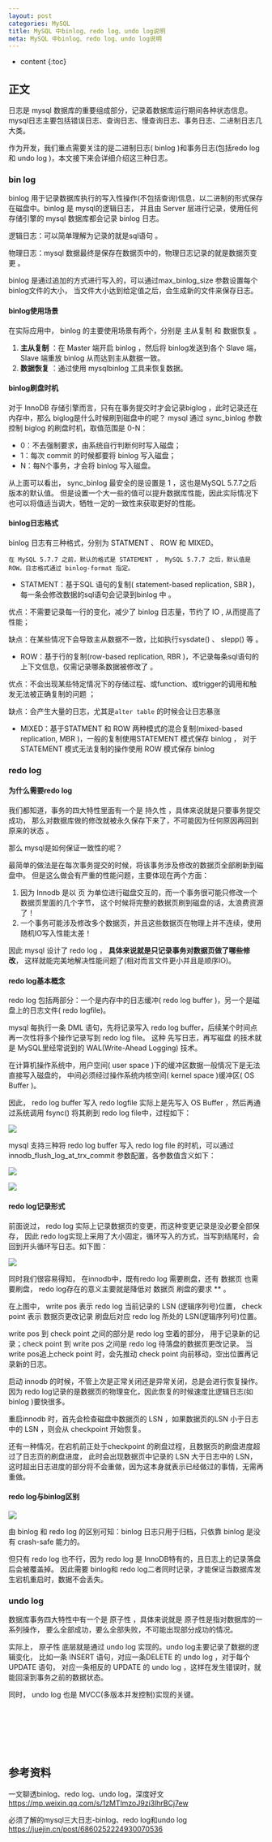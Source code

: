 ```yaml
---
layout: post
categories: MySQL
title: MySQL 中binlog、redo log、undo log说明
meta: MySQL 中binlog、redo log、undo log说明
---
```

* content
{:toc}

## 正文

日志是 mysql 数据库的重要组成部分，记录着数据库运行期间各种状态信息。
mysql日志主要包括错误日志、查询日志、慢查询日志、事务日志、二进制日志几大类。

作为开发，我们重点需要关注的是二进制日志( binlog )和事务日志(包括redo log 和 undo log )，本文接下来会详细介绍这三种日志。

### bin log

binlog 用于记录数据库执行的写入性操作(不包括查询)信息，以二进制的形式保存在磁盘中。binlog 是 mysql的逻辑日志，
并且由 Server 层进行记录，使用任何存储引擎的 mysql 数据库都会记录 binlog 日志。

逻辑日志：可以简单理解为记录的就是sql语句 。

物理日志：mysql 数据最终是保存在数据页中的，物理日志记录的就是数据页变更 。

binlog 是通过追加的方式进行写入的，可以通过max_binlog_size 参数设置每个 binlog文件的大小，
当文件大小达到给定值之后，会生成新的文件来保存日志。

#### binlog使用场景

在实际应用中， binlog 的主要使用场景有两个，分别是 主从复制 和 数据恢复 。

1. **主从复制** ：在 Master 端开启 binlog ，然后将 binlog发送到各个 Slave 端， Slave 端重放 binlog 从而达到主从数据一致。
2. **数据恢复** ：通过使用 mysqlbinlog 工具来恢复数据。

#### binlog刷盘时机

对于 InnoDB 存储引擎而言，只有在事务提交时才会记录biglog ，此时记录还在内存中，那么 biglog是什么时候刷到磁盘中的呢？
mysql 通过 sync_binlog 参数控制 biglog 的刷盘时机，取值范围是 0-N：

* 0：不去强制要求，由系统自行判断何时写入磁盘；
* 1：每次 commit 的时候都要将 binlog 写入磁盘；
* N：每N个事务，才会将 binlog 写入磁盘。

从上面可以看出， sync_binlog 最安全的是设置是 1 ，这也是MySQL 5.7.7之后版本的默认值。
但是设置一个大一些的值可以提升数据库性能，因此实际情况下也可以将值适当调大，牺牲一定的一致性来获取更好的性能。

#### binlog日志格式

binlog 日志有三种格式，分别为 STATMENT 、 ROW 和 MIXED。

    在 MySQL 5.7.7 之前，默认的格式是 STATEMENT ， MySQL 5.7.7 之后，默认值是 ROW。日志格式通过 binlog-format 指定。

* STATMENT：基于SQL 语句的复制( statement-based replication, SBR )，每一条会修改数据的sql语句会记录到binlog 中  。

优点：不需要记录每一行的变化，减少了 binlog 日志量，节约了  IO  , 从而提高了性能；

缺点：在某些情况下会导致主从数据不一致，比如执行sysdate() 、  slepp()  等 。

* ROW：基于行的复制(row-based replication, RBR )，不记录每条sql语句的上下文信息，仅需记录哪条数据被修改了 。

优点：不会出现某些特定情况下的存储过程、或function、或trigger的调用和触发无法被正确复制的问题 ；

缺点：会产生大量的日志，尤其是` alter table ` 的时候会让日志暴涨

* MIXED：基于STATMENT 和 ROW 两种模式的混合复制(mixed-based replication, MBR )，一般的复制使用STATEMENT 模式保存 binlog ，
对于 STATEMENT 模式无法复制的操作使用 ROW 模式保存 binlog

### redo log

#### 为什么需要redo log

我们都知道，事务的四大特性里面有一个是 持久性 ，具体来说就是只要事务提交成功，
那么对数据库做的修改就被永久保存下来了，不可能因为任何原因再回到原来的状态 。

那么 mysql是如何保证一致性的呢？

最简单的做法是在每次事务提交的时候，将该事务涉及修改的数据页全部刷新到磁盘中。
但是这么做会有严重的性能问题，主要体现在两个方面：
1. 因为 Innodb 是以 页 为单位进行磁盘交互的，而一个事务很可能只修改一个数据页里面的几个字节，
这个时候将完整的数据页刷到磁盘的话，太浪费资源了！
2. 一个事务可能涉及修改多个数据页，并且这些数据页在物理上并不连续，使用随机IO写入性能太差！

因此 mysql 设计了 redo log ， **具体来说就是只记录事务对数据页做了哪些修改**，
这样就能完美地解决性能问题了(相对而言文件更小并且是顺序IO)。

#### redo log基本概念

redo log 包括两部分：一个是内存中的日志缓冲( redo log buffer )，另一个是磁盘上的日志文件( redo logfile)。

mysql 每执行一条 DML 语句，先将记录写入 redo log buffer，后续某个时间点再一次性将多个操作记录写到 redo log file。
这种 先写日志，再写磁盘 的技术就是 MySQL里经常说到的 WAL(Write-Ahead Logging) 技术。

在计算机操作系统中，用户空间( user space )下的缓冲区数据一般情况下是无法直接写入磁盘的，
中间必须经过操作系统内核空间( kernel space )缓冲区( OS Buffer )。

因此， redo log buffer 写入 redo logfile 实际上是先写入 OS Buffer ，然后再通过系统调用 fsync() 将其刷到 redo log file中，过程如下：

![]({{site.baseurl}}/images/20211028/20211028154825.jpg)

mysql 支持三种将 redo log buffer 写入 redo log file 的时机，可以通过 innodb_flush_log_at_trx_commit 参数配置，各参数值含义如下：

![]({{site.baseurl}}/images/20211028/20211028154827.jpg)

![]({{site.baseurl}}/images/20211028/20211028154829.jpg)

#### redo log记录形式

前面说过， redo log 实际上记录数据页的变更，而这种变更记录是没必要全部保存，
因此 redo log实现上采用了大小固定，循环写入的方式，当写到结尾时，会回到开头循环写日志。如下图：

![]({{site.baseurl}}/images/20211028/20211028154831.jpg)

同时我们很容易得知， 在innodb中，既有redo log 需要刷盘，还有 数据页 也需要刷盘， 
redo log存在的意义主要就是降低对 数据页 刷盘的要求 ** 。

在上图中， write pos 表示 redo log 当前记录的 LSN (逻辑序列号)位置， 
check point 表示 数据页更改记录 刷盘后对应 redo log 所处的 LSN(逻辑序列号)位置。

write pos 到 check point 之间的部分是 redo log 空着的部分，
用于记录新的记录；check point 到 write pos 之间是 redo log 待落盘的数据页更改记录。
当 write pos追上check point 时，会先推动 check point 向前移动，空出位置再记录新的日志。

启动 innodb 的时候，不管上次是正常关闭还是异常关闭，总是会进行恢复操作。
因为 redo log记录的是数据页的物理变化，因此恢复的时候速度比逻辑日志(如 binlog )要快很多。

重启innodb 时，首先会检查磁盘中数据页的 LSN ，如果数据页的LSN 小于日志中的 LSN ，则会从 checkpoint 开始恢复。

还有一种情况，在宕机前正处于checkpoint 的刷盘过程，且数据页的刷盘进度超过了日志页的刷盘进度，
此时会出现数据页中记录的 LSN 大于日志中的 LSN，这时超出日志进度的部分将不会重做，因为这本身就表示已经做过的事情，无需再重做。

#### redo log与binlog区别

![]({{site.baseurl}}/images/20211028/20211028154833.jpg)

由 binlog 和 redo log 的区别可知：binlog 日志只用于归档，只依靠 binlog 是没有 crash-safe 能力的。

但只有 redo log 也不行，因为 redo log 是 InnoDB特有的，且日志上的记录落盘后会被覆盖掉。
因此需要 binlog和 redo log二者同时记录，才能保证当数据库发生宕机重启时，数据不会丢失。

### undo log

数据库事务四大特性中有一个是 原子性 ，具体来说就是 原子性是指对数据库的一系列操作，
要么全部成功，要么全部失败，不可能出现部分成功的情况。

实际上， 原子性 底层就是通过 undo log 实现的。undo log主要记录了数据的逻辑变化，
比如一条 INSERT 语句，对应一条DELETE 的 undo log ，对于每个 UPDATE 语句，
对应一条相反的 UPDATE 的 undo log ，这样在发生错误时，就能回滚到事务之前的数据状态。

同时， undo log 也是 MVCC(多版本并发控制)实现的关键。


<br/><br/><br/><br/><br/>
## 参考资料

一文聊透binlog、redo log、undo log，深度好文 <https://mp.weixin.qq.com/s/1zMTlmzoJ9zi3lhrBCj7ew>

必须了解的mysql三大日志-binlog、redo log和undo log  <https://juejin.cn/post/6860252224930070536>


